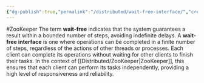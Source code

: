 ```yaml
---
{"dg-publish":true,"permalink":"/distributed/wait-free-interface/","created":"2024-06-20T13:33:31.102+08:00","updated":"2024-06-25T12:05:37.960+08:00"}
---
```


#ZooKeeper 
The term **wait-free** indicates that the system guarantees a result within a bounded number of steps, avoiding indefinite delays.
A **wait-free interface** is one where operations can be completed in a finite number of steps, regardless of the actions of other threads or processes. 
Each client can complete its operations without waiting for other clients to finish their tasks. 
In the context of [[Distributed/ZooKeeper\|ZooKeeper]], this ensures that each client can perform its tasks independently, providing a high level of responsiveness and reliability. 